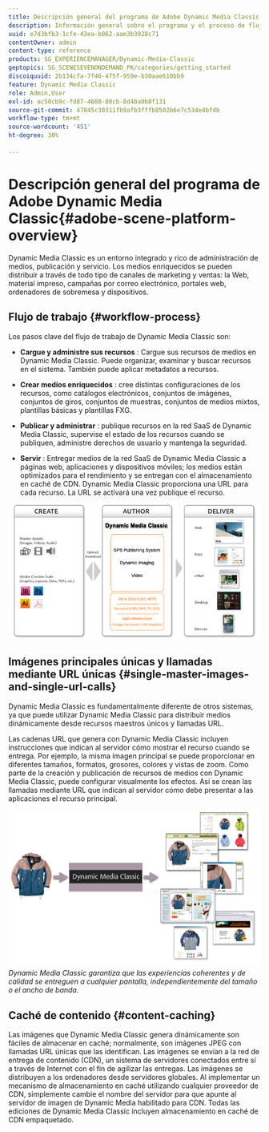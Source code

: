 ```yaml
---
title: Descripción general del programa de Adobe Dynamic Media Classic
description: Información general sobre el programa y el proceso de flujo de trabajo de Dynamic Media Classic.
uuid: e7d3bfb3-1cfe-43ea-b862-aae3b3928c71
contentOwner: admin
content-type: reference
products: SG_EXPERIENCEMANAGER/Dynamic-Media-Classic
geptopics: SG_SCENESEVENONDEMAND_PK/categories/getting_started
discoiquuid: 2b134cfa-7f46-4f5f-959e-b30aae610bb9
feature: Dynamic Media Classic
role: Admin,User
exl-id: ac50cb9c-fd87-4608-80cb-8d40a0b8f131
source-git-commit: 47845c30311fb9afb3fffb8502b6e7c534e4bfdb
workflow-type: tm+mt
source-wordcount: '451'
ht-degree: 30%

---
```


# Descripción general del programa de Adobe Dynamic Media Classic{#adobe-scene-platform-overview}

Dynamic Media Classic es un entorno integrado y rico de administración de medios, publicación y servicio. Los medios enriquecidos se pueden distribuir a través de todo tipo de canales de marketing y ventas: la Web, material impreso, campañas por correo electrónico, portales web, ordenadores de sobremesa y dispositivos.

## Flujo de trabajo {#workflow-process}

Los pasos clave del flujo de trabajo de Dynamic Media Classic son:

* **Cargue y administre sus recursos** : Cargue sus recursos de medios en Dynamic Media Classic. Puede organizar, examinar y buscar recursos en el sistema. También puede aplicar metadatos a recursos.

* **Crear medios enriquecidos** : cree distintas configuraciones de los recursos, como catálogos electrónicos, conjuntos de imágenes, conjuntos de giros, conjuntos de muestras, conjuntos de medios mixtos, plantillas básicas y plantillas FXG.

* **Publicar y administrar** : publique recursos en la red SaaS de Dynamic Media Classic, supervise el estado de los recursos cuando se publiquen, administre derechos de usuario y mantenga la seguridad.

* **Servir** : Entregar medios de la red SaaS de Dynamic Media Classic a páginas web, aplicaciones y dispositivos móviles; los medios están optimizados para el rendimiento y se entregan con el almacenamiento en caché de CDN. Dynamic Media Classic proporciona una URL para cada recurso. La URL se activará una vez publique el recurso.

![El proceso de flujo de trabajo de Dynamic Media Classic](/help/assets/gs_workflow.png)

## Imágenes principales únicas y llamadas mediante URL únicas {#single-master-images-and-single-url-calls}

Dynamic Media Classic es fundamentalmente diferente de otros sistemas, ya que puede utilizar Dynamic Media Classic para distribuir medios dinámicamente desde recursos maestros únicos y llamadas URL.

Las cadenas URL que genera con Dynamic Media Classic incluyen instrucciones que indican al servidor cómo mostrar el recurso cuando se entrega. Por ejemplo, la misma imagen principal se puede proporcionar en diferentes tamaños, formatos, grosores, colores y vistas de zoom. Como parte de la creación y publicación de recursos de medios con Dynamic Media Classic, puede configurar visualmente los efectos. Así se crean las llamadas mediante URL que indican al servidor cómo debe presentar a las aplicaciones el recurso principal.

![Dynamic Media Classic puede entregar la misma imagen maestra a distintos medios en diferentes tamaños y formatos.](/help/assets/gs_dynamic_publishing.png)
*Dynamic Media Classic garantiza que las experiencias coherentes y de calidad se entreguen a cualquier pantalla, independientemente del tamaño o el ancho de banda.*

## Caché de contenido {#content-caching}

Las imágenes que Dynamic Media Classic genera dinámicamente son fáciles de almacenar en caché; normalmente, son imágenes JPEG con llamadas URL únicas que las identifican. Las imágenes se envían a la red de entrega de contenido (CDN), un sistema de servidores conectados entre sí a través de Internet con el fin de agilizar las entregas. Las imágenes se distribuyen a los ordenadores desde servidores globales. Al implementar un mecanismo de almacenamiento en caché utilizando cualquier proveedor de CDN, simplemente cambie el nombre del servidor para que apunte al servidor de imagen de Dynamic Media habilitado para CDN. Todas las ediciones de Dynamic Media Classic incluyen almacenamiento en caché de CDN empaquetado.
